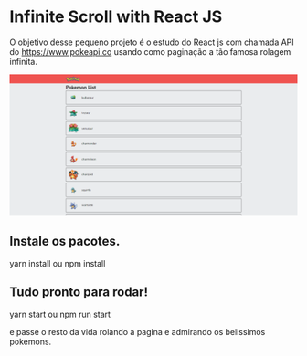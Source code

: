 # Infinite Scroll with React JS

O objetivo desse pequeno projeto é o estudo do React js com chamada API do https://www.pokeapi.co usando como paginação a tão famosa rolagem infinita.

![alt text](https://github.com/mkdigo/infinite-scroll/blob/master/home.png?raw=true)

## Instale os pacotes.

yarn install ou npm install

## Tudo pronto para rodar!

yarn start ou npm run start

e passe o resto da vida rolando a pagina e admirando os belissimos pokemons.
